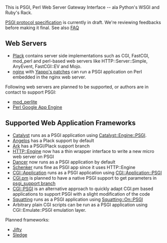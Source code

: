 This is PSGI, Perl Web Server Gateway Interface -- ala Python's WSGI and Ruby's Rack.

[PSGI protocol specification](http://github.com/miyagawa/psgi-specs/blob/master/PSGI.pod) is currently in draft. We're reviewing feedbacks before making it final. See also [FAQ](http://github.com/miyagawa/psgi-specs/blob/master/FAQ.pod)

## Web Servers

* [Plack](http://github.com/miyagawa/Plack) contains server side implementations such as CGI, FastCGI, mod_perl and perl-based web servers like HTTP::Server::Simple, AnyEvent, FastCGI::EV and Mojo.
* [nginx](http://www.nginx.eu) with [Yappo's patches](http://github.com/Yappo/nginx-psgi-patches) can run a PSGI application on Perl embedded in the nginx web server.

Following web servers are planned to be supported, or authors are in contact to support PSGI:

* [mod_perlite](http://github.com/sodabrew/mod_perlite/)
* [Perl Google App Engine](http://code.google.com/p/perl-appengine/)

## Supported Web Application Frameworks

* [Catalyst](http://www.catalystframework.org/) runs as a PSGI application using [Catalyst::Engine::PSGI](http://github.com/miyagawa/Catalyst-Engine-PSGI).
* [Angelos](http://github.com/dann/angelos) has a Plack support by default
* [Ark](http://github.com/typester/aerk-perl) has a PSGI/Plack support branch
* [HTTP::Engine](http://github.com/http-engine/HTTP-Engine) now has a thin wrapper interface to write a new micro web server on PSGI
* [Dancer](http://github.com/sukria/Dancer) now runs as a PSGI application by default
* [Schenker](http://github/com/spiritloose/Schenker) runs fine as PSGI app since it uses HTTP::Engine
* [CGI::Application](http://cgi-app.org/) runs as a PSGI application using [CGI::Application::PSGI](http://github.com/miyagawa/CGI-Application-PSGI)
* [CGI.pm](http://search.cpan.org/dist/CGI) is planned to have a native PSGI support to get parameters in [psgi_support branch](http://github.com/markstos/CGI.pm/commits/psgi_support)
* [CGI::PSGI](http://github.com/miyagawa/CGI-PSGI) is an alternative approach to quickly adapt CGI.pm based applications to support PSGI with a slight modification of the code
* [Squatting](http://github.com/beppu/squatting) runs as a PSGI application using [Squatting::On::PSGI](http://github.com/miyagawa/Squatting-On-PSGI)
* Arbitrary plain CGI scripts can be run as a PSGI application using CGI::Emulate::PSGI emulation layer.

Planned frameworks:

* [Jifty](http://jifty.org/)
* [Sledge](http://sl.edge.jp/)






